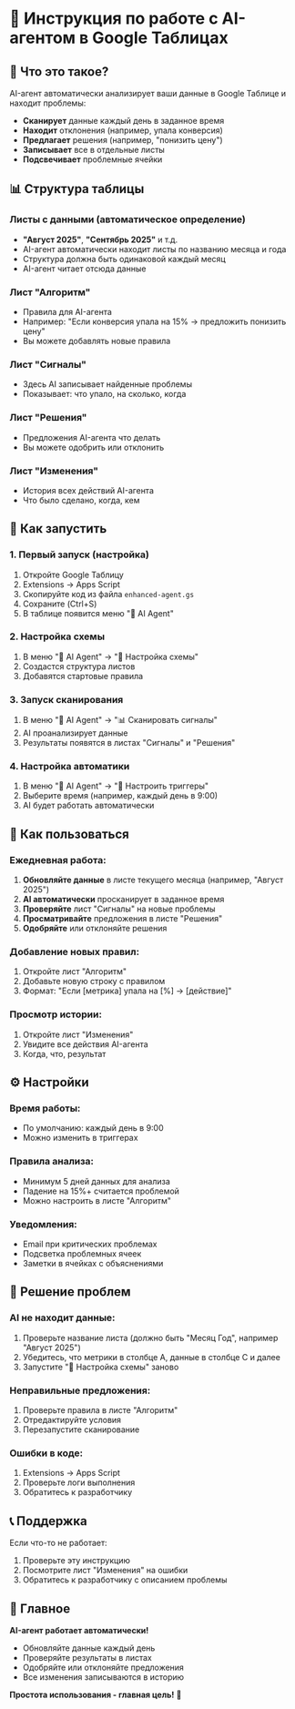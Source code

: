 # 🤖 Инструкция по работе с AI-агентом в Google Таблицах

## 🎯 Что это такое?

AI-агент автоматически анализирует ваши данные в Google Таблице и находит проблемы:
- **Сканирует** данные каждый день в заданное время
- **Находит** отклонения (например, упала конверсия)
- **Предлагает** решения (например, "понизить цену")
- **Записывает** все в отдельные листы
- **Подсвечивает** проблемные ячейки

## 📊 Структура таблицы

### Листы с данными (автоматическое определение)
- **"Август 2025"**, **"Сентябрь 2025"** и т.д.
- AI-агент автоматически находит листы по названию месяца и года
- Структура должна быть одинаковой каждый месяц
- AI-агент читает отсюда данные

### Лист "Алгоритм" 
- Правила для AI-агента
- Например: "Если конверсия упала на 15% → предложить понизить цену"
- Вы можете добавлять новые правила

### Лист "Сигналы"
- Здесь AI записывает найденные проблемы
- Показывает: что упало, на сколько, когда

### Лист "Решения" 
- Предложения AI-агента что делать
- Вы можете одобрить или отклонить

### Лист "Изменения"
- История всех действий AI-агента
- Что было сделано, когда, кем

## 🚀 Как запустить

### 1. Первый запуск (настройка)
1. Откройте Google Таблицу
2. Extensions → Apps Script
3. Скопируйте код из файла `enhanced-agent.gs`
4. Сохраните (Ctrl+S)
5. В таблице появится меню "🤖 AI Agent"

### 2. Настройка схемы
1. В меню "🤖 AI Agent" → "🔧 Настройка схемы"
2. Создастся структура листов
3. Добавятся стартовые правила

### 3. Запуск сканирования
1. В меню "🤖 AI Agent" → "📊 Сканировать сигналы"
2. AI проанализирует данные
3. Результаты появятся в листах "Сигналы" и "Решения"

### 4. Настройка автоматики
1. В меню "🤖 AI Agent" → "🔄 Настроить триггеры"
2. Выберите время (например, каждый день в 9:00)
3. AI будет работать автоматически

## 📝 Как пользоваться

### Ежедневная работа:
1. **Обновляйте данные** в листе текущего месяца (например, "Август 2025")
2. **AI автоматически** просканирует в заданное время
3. **Проверяйте** лист "Сигналы" на новые проблемы
4. **Просматривайте** предложения в листе "Решения"
5. **Одобряйте** или отклоняйте решения

### Добавление новых правил:
1. Откройте лист "Алгоритм"
2. Добавьте новую строку с правилом
3. Формат: "Если [метрика] упала на [%] → [действие]"

### Просмотр истории:
1. Откройте лист "Изменения"
2. Увидите все действия AI-агента
3. Когда, что, результат

## ⚙️ Настройки

### Время работы:
- По умолчанию: каждый день в 9:00
- Можно изменить в триггерах

### Правила анализа:
- Минимум 5 дней данных для анализа
- Падение на 15%+ считается проблемой
- Можно настроить в листе "Алгоритм"

### Уведомления:
- Email при критических проблемах
- Подсветка проблемных ячеек
- Заметки в ячейках с объяснениями

## 🔧 Решение проблем

### AI не находит данные:
1. Проверьте название листа (должно быть "Месяц Год", например "Август 2025")
2. Убедитесь, что метрики в столбце A, данные в столбце C и далее
3. Запустите "🔧 Настройка схемы" заново

### Неправильные предложения:
1. Проверьте правила в листе "Алгоритм"
2. Отредактируйте условия
3. Перезапустите сканирование

### Ошибки в коде:
1. Extensions → Apps Script
2. Проверьте логи выполнения
3. Обратитесь к разработчику

## 📞 Поддержка

Если что-то не работает:
1. Проверьте эту инструкцию
2. Посмотрите лист "Изменения" на ошибки
3. Обратитесь к разработчику с описанием проблемы

## 🎯 Главное

**AI-агент работает автоматически!** 
- Обновляйте данные каждый день
- Проверяйте результаты в листах
- Одобряйте или отклоняйте предложения
- Все изменения записываются в историю

**Простота использования - главная цель!** 🚀
